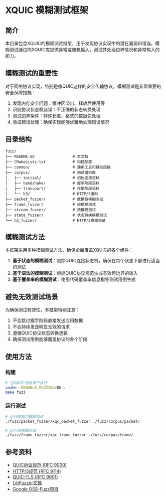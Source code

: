 # XQUIC 模糊测试框架

## 简介

本目录包含XQUIC的模糊测试框架，用于发现协议实现中的潜在漏洞和错误。模糊测试通过向XQUIC库提供异常或随机输入，测试其处理边界情况和异常输入的能力。

## 模糊测试的重要性

对于网络协议实现，特别是像QUIC这样的安全传输协议，模糊测试是非常重要的安全保障措施：

1. 发现内存安全问题：缓冲区溢出、释放后使用等
2. 识别协议状态机错误：不正确的状态转换处理
3. 测试边界条件：特殊长度、格式的数据包处理
4. 验证错误处理：确保实现能够优雅地处理错误情况

## 目录结构

```
fuzz/
├── README.md                 # 本文档
├── CMakeLists.txt            # 构建配置
├── common/                   # 通用工具和辅助函数
├── corpus/                   # 测试语料库
│   ├── initial/              # 初始连接语料
│   ├── handshake/            # 握手阶段语料
│   ├── transport/            # 传输阶段语料
│   └── h3/                   # HTTP/3语料
├── packet_fuzzer/            # 数据包模糊测试
├── frame_fuzzer/             # 帧模糊测试
├── stream_fuzzer/            # 流模糊测试
├── state_fuzzer/             # 状态转换模糊测试
└── h3_fuzzer/                # HTTP/3模糊测试
```

## 模糊测试方法

本框架采用多种模糊测试方法，确保全面覆盖XQUIC的各个组件：

1. **基于状态的模糊测试**：跟踪QUIC连接状态机，确保在每个状态下都进行适当的测试
2. **基于语法的模糊测试**：根据QUIC协议规范生成有效但边界的输入
3. **基于覆盖率的模糊测试**：使用代码覆盖率信息指导测试用例生成

## 避免无效测试场景

为确保测试有效性，本框架特别注意：

1. 不会跳过握手阶段直接发送应用数据
2. 不会持续发送明显无效的请求
3. 遵循QUIC协议状态转换逻辑
4. 确保测试用例能够覆盖协议的各个阶段

## 使用方法

### 构建

```bash
# 在XQUIC根目录下执行
cmake -DENABLE_FUZZING=ON .
make fuzz
```

### 运行测试

```bash
# 运行数据包模糊测试
./fuzz/packet_fuzzer/xqc_packet_fuzzer ./fuzz/corpus/packet/

# 运行帧模糊测试
./fuzz/frame_fuzzer/xqc_frame_fuzzer ./fuzz/corpus/frame/
```

## 参考资料

- [QUIC协议规范 (RFC 9000)](https://datatracker.ietf.org/doc/html/rfc9000)
- [HTTP/3规范 (RFC 9114)](https://datatracker.ietf.org/doc/html/rfc9114)
- [QUIC-TLS (RFC 9001)](https://datatracker.ietf.org/doc/html/rfc9001)
- [LibFuzzer文档](https://llvm.org/docs/LibFuzzer.html)
- [Google OSS-Fuzz项目](https://github.com/google/oss-fuzz)